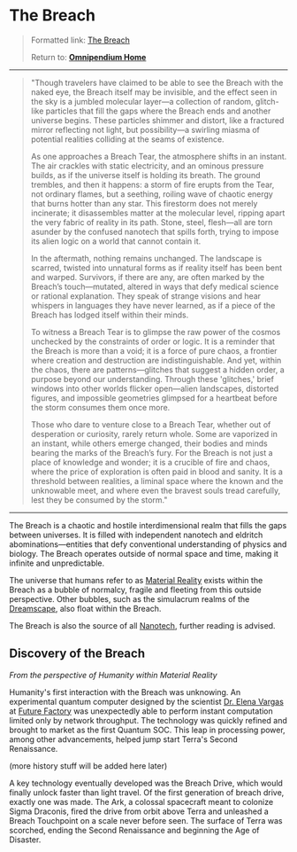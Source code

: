 # The Breach
>Formatted link: [The Breach](Cosmology🌌TheBreach.md)
>
> Return to: [**Omnipendium Home**](index.md)

---

> "Though travelers have claimed to be able to see the Breach with the naked eye, the Breach itself may be invisible, and the effect seen in the sky is a jumbled molecular layer—a collection of random, glitch-like particles that fill the gaps where the Breach ends and another universe begins. These particles shimmer and distort, like a fractured mirror reflecting not light, but possibility—a swirling miasma of potential realities colliding at the seams of existence.
>
> As one approaches a Breach Tear, the atmosphere shifts in an instant. The air crackles with static electricity, and an ominous pressure builds, as if the universe itself is holding its breath. The ground trembles, and then it happens: a storm of fire erupts from the Tear, not ordinary flames, but a seething, roiling wave of chaotic energy that burns hotter than any star. This firestorm does not merely incinerate; it disassembles matter at the molecular level, ripping apart the very fabric of reality in its path. Stone, steel, flesh—all are torn asunder by the confused nanotech that spills forth, trying to impose its alien logic on a world that cannot contain it.
>
> In the aftermath, nothing remains unchanged. The landscape is scarred, twisted into unnatural forms as if reality itself has been bent and warped. Survivors, if there are any, are often marked by the Breach’s touch—mutated, altered in ways that defy medical science or rational explanation. They speak of strange visions and hear whispers in languages they have never learned, as if a piece of the Breach has lodged itself within their minds.
>
> To witness a Breach Tear is to glimpse the raw power of the cosmos unchecked by the constraints of order or logic. It is a reminder that the Breach is more than a void; it is a force of pure chaos, a frontier where creation and destruction are indistinguishable. And yet, within the chaos, there are patterns—glitches that suggest a hidden order, a purpose beyond our understanding. Through these 'glitches,' brief windows into other worlds flicker open—alien landscapes, distorted figures, and impossible geometries glimpsed for a heartbeat before the storm consumes them once more.
>
> Those who dare to venture close to a Breach Tear, whether out of desperation or curiosity, rarely return whole. Some are vaporized in an instant, while others emerge changed, their bodies and minds bearing the marks of the Breach’s fury. For the Breach is not just a place of knowledge and wonder; it is a crucible of fire and chaos, where the price of exploration is often paid in blood and sanity. It is a threshold between realities, a liminal space where the known and the unknowable meet, and where even the bravest souls tread carefully, lest they be consumed by the storm."

---

The Breach is a chaotic and hostile interdimensional realm that fills the gaps between universes. It is filled with independent nanotech and eldritch abominations—entities that defy conventional understanding of physics and biology. The Breach operates outside of normal space and time, making it infinite and unpredictable.

The universe that humans refer to as [Material Reality](Mater=ia🌌Main.md) exists within the Breach as a bubble of normalcy, fragile and fleeting from this outside perspective. Other bubbles, such as the simulacrum realms of the [Dreamscape](Cosmology🌌TheDreamscape.md), also float within the Breach.

The Breach is also the source of all [Nanotech](Nanotech🖲️Main.md), further reading is advised.

## Discovery of the Breach
*From the perspective of Humanity within Material Reality*

Humanity's first interaction with the Breach was unknowing. An experimental quantum computer designed by the scientist [Dr. Elena Vargas](Terra🌎ElenaVargas.md) at [Future Factory](Terra🌎FutureFactory.md) was unexpectedly able to perform instant computation limited only by network throughput. The technology was quickly refined and brought to market as the first Quantum SOC. This leap in processing power, among other advancements, helped jump start Terra's Second Renaissance. 

(more history stuff will be added here later)

A key technology eventually developed was the Breach Drive, which would finally unlock faster than light travel. Of the first generation of breach drive, exactly one was made. The Ark, a colossal spacecraft meant to colonize Sigma Draconis, fired the drive from orbit above Terra and unleashed a Breach Touchpoint on a scale never before seen. The surface of Terra was scorched, ending the Second Renaissance and beginning the Age of Disaster.